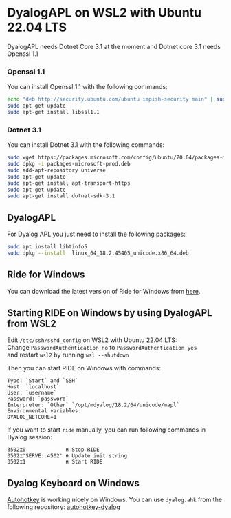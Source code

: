 # DyalogAPL on WSL2 with Ubuntu 22.04 LTS
DyalogAPL needs Dotnet Core 3.1 at the moment and Dotnet core 3.1 needs Openssl 1.1
### Openssl 1.1
You can install Openssl 1.1 with the following commands:
```sh
echo "deb http://security.ubuntu.com/ubuntu impish-security main" | sudo tee /etc/apt/sources.list.d/impish-security.list
sudo apt-get update
sudo apt-get install libssl1.1
```
### Dotnet 3.1
You can install Dotnet 3.1 with the following commands:
```sh	
sudo wget https://packages.microsoft.com/config/ubuntu/20.04/packages-microsoft-prod.deb -O packages-microsoft-prod.deb
sudo dpkg -i packages-microsoft-prod.deb
sudo add-apt-repository universe
sudo apt-get update
sudo apt-get install apt-transport-https
sudo apt-get update
sudo apt-get install dotnet-sdk-3.1
```

## DyalogAPL
For Dyalog APL you just need to install the following packages:
```sh
sudo apt install libtinfo5
sudo dpkg --install  linux_64_18.2.45405_unicode.x86_64.deb
```
## Ride for Windows
You can download the latest version of Ride for Windows from [here](https://github.com/Dyalog/ride/releases).
## Starting RIDE on Windows by using DyalogAPL from WSL2 

Edit `/etc/ssh/sshd_config` on WSL2 with Ubuntu 22.04 LTS:<br>
Change `PasswordAuthentication no` to `PasswordAuthentication yes` <br>and restart `wsl2` by running `wsl --shutdown`

Then you can start RIDE on Windows with commands:
```
Type: `Start` and `SSH`
Host: `localhost`
User: `username`
Password: `password`
Interpreter: `Other` `/opt/mdyalog/18.2/64/unicode/mapl`
Environmental variables:
DYALOG_NETCORE=1
```

If you want to start `ride` manually, you can run following commands in Dyalog session:
```apl
3502⌶0             ⍝ Stop RIDE
3502⌶'SERVE::4502' ⍝ Update init string
3502⌶1             ⍝ Start RIDE
```
## Dyalog Keyboard on Windows
[Autohotkey](https://www.autohotkey.com/) is working nicely on Windows. You can use `dyalog.ahk` from the following repository: [autohotkey-dyalog](https://github.com/kimmolinna/autohotkey-dyalog)